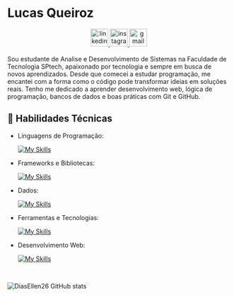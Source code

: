 # Lucas Queiroz

<div align="center">
  <a href="https://www.linkedin.com/in/lucas-queiroz-0a7719326/" target="_blank">
    <img src="https://img.shields.io/static/v1?message=LinkedIn&logo=linkedin&label=&color=0077B5&logoColor=white&labelColor=&style=for-the-badge" height="40" alt="linkedin logo"  />
  </a>
  <a href="https://www.instagram.com/lucaslimaqd/" target="_blank">
    <img src="https://img.shields.io/static/v1?message=Instagram&logo=instagram&label=&color=E4405F&logoColor=white&labelColor=&style=for-the-badge" height="40" alt="instagram logo"  />
  </a>
  <a href="mailto:lucas150806queiroz@gmail.com?subject=Github%20Contact&body=Ol%C3%A1%2C" target="_blank">
    <img src="https://img.shields.io/static/v1?message=Gmail&logo=gmail&label=&color=D14836&logoColor=white&labelColor=&style=for-the-badge" height="40" alt="gmail logo"  />
  </a>
</div>

<br>
Sou estudante de Analise e Desenvolvimento de Sistemas na Faculdade de Tecnologia SPtech, apaixonado por tecnologia e sempre em busca de novos aprendizados. Desde que comecei a estudar programação, me encantei com a forma como o código pode transformar ideias em soluções reais. Tenho me dedicado a aprender desenvolvimento web, lógica de programação, bancos de dados e boas práticas com Git e GitHub.

## 🚀 Habilidades Técnicas

- Linguagens de Programação: 

    [![My Skills](https://skillicons.dev/icons?i=java,javascript,python,c,cs)](https://skillicons.dev)
- Frameworks e Bibliotecas: 

    [![My Skills](https://skillicons.dev/icons?i=nodejs,react,bootstrap)](https://skillicons.dev)
- Dados: 

    [![My Skills](https://skillicons.dev/icons?i=mysql,mongo)](https://skillicons.dev)
- Ferramentas e Tecnologias: 

    [![My Skills](https://skillicons.dev/icons?i=git,github,visualstudio,vscode)](https://skillicons.dev)
- Desenvolvimento Web:

    [![My Skills](https://skillicons.dev/icons?i=php,html,css,angular)](https://skillicons.dev)

<br>


![DiasEllen26 GitHub stats](https://github-readme-stats.vercel.app/api?username=LucasQlima&show_icons=true&theme=merko)
